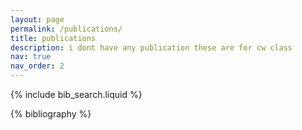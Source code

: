 ```yaml
---
layout: page
permalink: /publications/
title: publications
description: i dont have any publication these are for cw class
nav: true
nav_order: 2
---
```



{% include bib_search.liquid %}

<div class="publications">

{% bibliography %}

</div>

